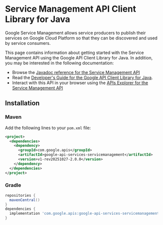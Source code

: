 # Service Management API Client Library for Java

Google Service Management allows service producers to publish their services on Google Cloud Platform so that they can be discovered and used by service consumers.

This page contains information about getting started with the Service Management API
using the Google API Client Library for Java. In addition, you may be interested
in the following documentation:

* Browse the [Javadoc reference for the Service Management API][javadoc]
* Read the [Developer's Guide for the Google API Client Library for Java][google-api-client].
* Interact with this API in your browser using the [APIs Explorer for the Service Management API][api-explorer]

## Installation

### Maven

Add the following lines to your `pom.xml` file:

```xml
<project>
  <dependencies>
    <dependency>
      <groupId>com.google.apis</groupId>
      <artifactId>google-api-services-servicemanagement</artifactId>
      <version>v1-rev20251027-2.0.0</version>
    </dependency>
  </dependencies>
</project>
```

### Gradle

```gradle
repositories {
  mavenCentral()
}
dependencies {
  implementation 'com.google.apis:google-api-services-servicemanagement:v1-rev20251027-2.0.0'
}
```

[javadoc]: https://googleapis.dev/java/google-api-services-servicemanagement/latest/index.html
[google-api-client]: https://github.com/googleapis/google-api-java-client/
[api-explorer]: https://developers.google.com/apis-explorer/#p/servicemanagement/v1/
